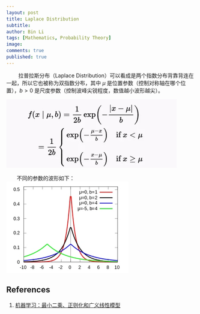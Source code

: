 ```yaml
---
layout: post
title: Laplace Distribution
subtitle:
author: Bin Li
tags: [Mathematics, Probability Theory]
image: 
comments: true
published: true
---
```


　　 拉普拉斯分布（Laplace Distribution）可以看成是两个指数分布背靠背连在一起，所以它也被称为双指数分布，其中 $\mu$ 是位置参数（控制对称轴在哪个位置），$b>0$ 是尺度参数（控制波峰尖锐程度，数值越小波形越尖）。

![](/img/media/15656742468909.jpg)

　　不同的参数的波形如下：
![](/img/media/15656742029911.jpg)



## References
1. [机器学习：最小二乘、正则化和广义线性模型](https://www.jianshu.com/p/f71848c7aaf3)